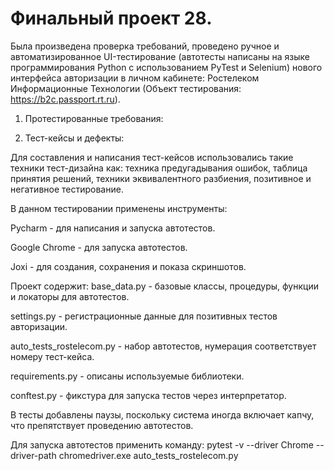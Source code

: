 # Финальный проект 28.
Была произведена проверка требований, проведено ручное и автоматизированное UI-тестирование 
(автотесты написаны на языке программирования Python с использованием PyTest и Selenium) нового интерфейса авторизации в личном кабинете: 
Ростелеком Информационные Технологии (Объект тестирования: https://b2c.passport.rt.ru).
1. Протестированные требования:
   
3. Тест-кейсы и дефекты:


Для составления и написания тест-кейсов использовались такие техники тест-дизайна как:
техника предугадывания ошибок, таблица принятия решений, техники эквивалентного разбиения, позитивное и негативное тестирование.


В данном тестировании применены инструменты:

Pycharm - для написания и запуска автотестов.

Google Chrome - для запуска автотестов.

Joxi - для создания, сохранения и показа скриншотов.

   Проект содержит:
base_data.py - базовые классы, процедуры, функции и локаторы для автотестов.

settings.py - регистрационные данные для позитивных тестов авторизации.

auto_tests_rostelecom.py - набор автотестов, нумерация соответствует номеру тест-кейса.

requirements.py - описаны используемые библиотеки.

conftest.py - фикстура для запуска тестов через интерпретатор.


В тесты добавлены паузы, поскольку система иногда включает капчу, что препятствует проведению автотестов.

Для запуска автотестов применить команду: pytest -v --driver Chrome --driver-path chromedriver.exe auto_tests_rostelecom.py
